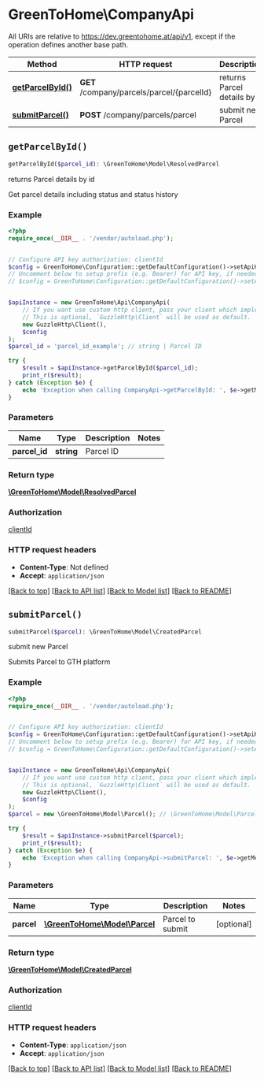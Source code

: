 # GreenToHome\CompanyApi

All URIs are relative to https://dev.greentohome.at/api/v1, except if the operation defines another base path.

| Method | HTTP request | Description |
| ------------- | ------------- | ------------- |
| [**getParcelById()**](CompanyApi.md#getParcelById) | **GET** /company/parcels/parcel/{parcelId} | returns Parcel details by id |
| [**submitParcel()**](CompanyApi.md#submitParcel) | **POST** /company/parcels/parcel | submit new Parcel |


## `getParcelById()`

```php
getParcelById($parcel_id): \GreenToHome\Model\ResolvedParcel
```

returns Parcel details by id

Get parcel details including status and status history

### Example

```php
<?php
require_once(__DIR__ . '/vendor/autoload.php');


// Configure API key authorization: clientId
$config = GreenToHome\Configuration::getDefaultConfiguration()->setApiKey('key', 'YOUR_API_KEY');
// Uncomment below to setup prefix (e.g. Bearer) for API key, if needed
// $config = GreenToHome\Configuration::getDefaultConfiguration()->setApiKeyPrefix('key', 'Bearer');


$apiInstance = new GreenToHome\Api\CompanyApi(
    // If you want use custom http client, pass your client which implements `GuzzleHttp\ClientInterface`.
    // This is optional, `GuzzleHttp\Client` will be used as default.
    new GuzzleHttp\Client(),
    $config
);
$parcel_id = 'parcel_id_example'; // string | Parcel ID

try {
    $result = $apiInstance->getParcelById($parcel_id);
    print_r($result);
} catch (Exception $e) {
    echo 'Exception when calling CompanyApi->getParcelById: ', $e->getMessage(), PHP_EOL;
}
```

### Parameters

| Name | Type | Description  | Notes |
| ------------- | ------------- | ------------- | ------------- |
| **parcel_id** | **string**| Parcel ID | |

### Return type

[**\GreenToHome\Model\ResolvedParcel**](../Model/ResolvedParcel.md)

### Authorization

[clientId](../../README.md#clientId)

### HTTP request headers

- **Content-Type**: Not defined
- **Accept**: `application/json`

[[Back to top]](#) [[Back to API list]](../../README.md#endpoints)
[[Back to Model list]](../../README.md#models)
[[Back to README]](../../README.md)

## `submitParcel()`

```php
submitParcel($parcel): \GreenToHome\Model\CreatedParcel
```

submit new Parcel

Submits Parcel to GTH platform

### Example

```php
<?php
require_once(__DIR__ . '/vendor/autoload.php');


// Configure API key authorization: clientId
$config = GreenToHome\Configuration::getDefaultConfiguration()->setApiKey('key', 'YOUR_API_KEY');
// Uncomment below to setup prefix (e.g. Bearer) for API key, if needed
// $config = GreenToHome\Configuration::getDefaultConfiguration()->setApiKeyPrefix('key', 'Bearer');


$apiInstance = new GreenToHome\Api\CompanyApi(
    // If you want use custom http client, pass your client which implements `GuzzleHttp\ClientInterface`.
    // This is optional, `GuzzleHttp\Client` will be used as default.
    new GuzzleHttp\Client(),
    $config
);
$parcel = new \GreenToHome\Model\Parcel(); // \GreenToHome\Model\Parcel | Parcel to submit

try {
    $result = $apiInstance->submitParcel($parcel);
    print_r($result);
} catch (Exception $e) {
    echo 'Exception when calling CompanyApi->submitParcel: ', $e->getMessage(), PHP_EOL;
}
```

### Parameters

| Name | Type | Description  | Notes |
| ------------- | ------------- | ------------- | ------------- |
| **parcel** | [**\GreenToHome\Model\Parcel**](../Model/Parcel.md)| Parcel to submit | [optional] |

### Return type

[**\GreenToHome\Model\CreatedParcel**](../Model/CreatedParcel.md)

### Authorization

[clientId](../../README.md#clientId)

### HTTP request headers

- **Content-Type**: `application/json`
- **Accept**: `application/json`

[[Back to top]](#) [[Back to API list]](../../README.md#endpoints)
[[Back to Model list]](../../README.md#models)
[[Back to README]](../../README.md)
